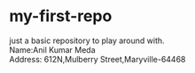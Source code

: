 # my-first-repo
just a basic repository to play around with.<br>
Name:Anil Kumar Meda<br>
Address: 612N,Mulberry Street,Maryville-64468<br>

